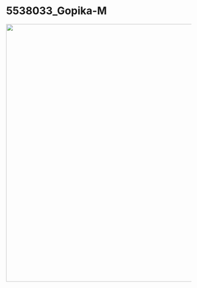 # 5538033\_Gopika-M


<img src="https://github.com/gopikamulla13/5538033_Gopika-M/blob/main/SDLC/5538033_Gopika%20M_SDLC.jpg?raw=true" width="700"/>

